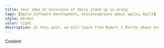 ```yaml
---
title: Your idea of occurance of daily stand up is wrong
tags: [Agile Software Development, misconceptions about agile, Agile]
style: border 
color: light 
description: In this post, we will learn from Robert C Martin about misconceptions around 'how frequently should daily stand-up/scrum should happen'.
---
```

Content 
